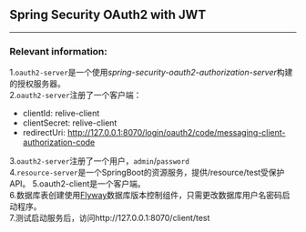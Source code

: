 ## Spring Security OAuth2 with JWT

---
### Relevant information:
1.`oauth2-server`是一个使用*spring-security-oauth2-authorization-server*构建的授权服务器。<br>
2.`oauth2-server`注册了一个客户端：
  - clientId: relive-client
  - clientSecret: relive-client
  - redirectUri: http://127.0.0.1:8070/login/oauth2/code/messaging-client-authorization-code

3.`oauth2-server`注册了一个用户，`admin`/`password`<br>
4.`resource-server`是一个SpringBoot的资源服务，提供/resource/test受保护API。
5.oauth2-client是一个客户端。<br>
6.数据库表创建使用[Flyway](https://flywaydb.org)数据库版本控制组件，只需更改数据库用户名密码启动程序。<br>
7.测试启动服务后，访问http://127.0.0.1:8070/client/test
